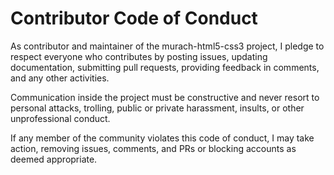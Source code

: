 # Contributor Code of Conduct

As contributor and maintainer of the murach-html5-css3 project, I pledge to respect everyone who contributes by posting issues, updating documentation, submitting pull requests, providing feedback in comments, and any other activities.

Communication inside the project must be constructive and never resort to personal attacks, trolling, public or private harassment, insults, or other unprofessional conduct.

If any member of the community violates this code of conduct, I may take action, removing issues, comments, and PRs or blocking accounts as deemed appropriate.
